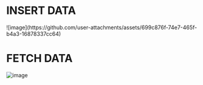 <h1>INSERT DATA </h1>
![image](https://github.com/user-attachments/assets/699c876f-74e7-465f-b4a3-16878337cc64)

<h1>FETCH DATA </h1>

![image](https://github.com/user-attachments/assets/86d71934-7cbf-4852-ba80-054239f17d59)
